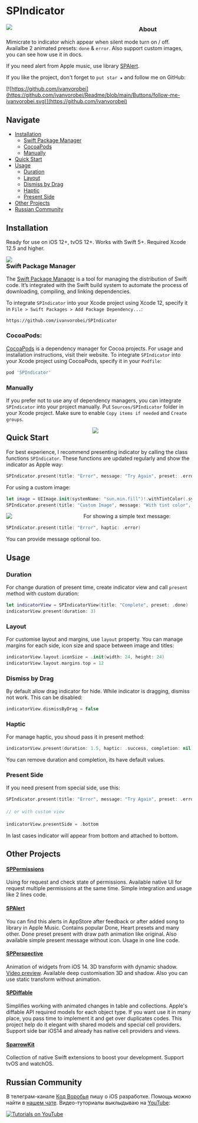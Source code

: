 # SPIndicator

<img align="left" src="https://github.com/ivanvorobei/SPIndicator/blob/main/Assets/Readme/preview-v1.jpg" width="360"/>

### About

Mimicrate to indicator which appear when silent mode turn on / off. Availalbe 2 animated presets: `done` & `error`.  Also support custom images, you can see how use it in docs.

If you need alert from Apple music, use library [SPAlert](https://github.com/ivanvorobei/SPAlert).

If you like the project, don't forget to `put star ★` and follow me on GitHub:

[![https://github.com/ivanvorobei](https://github.com/ivanvorobei/Readme/blob/main/Buttons/follow-me-ivanvorobei.svg)](https://github.com/ivanvorobei)

## Navigate

- [Installation](#installation)
    - [Swift Package Manager](#swift-package-manager)
    - [CocoaPods](#cocoapods)
    - [Manually](#manually)
- [Quick Start](#quick-start)
- [Usage](#usage)
    - [Duration](#duration)
    - [Layout](#layout)
    - [Dismiss by Drag](#dismiss-by-drag)
    - [Haptic](#haptic)
    - [Present Side](#present-side)
- [Other Projects](#other-projects)
- [Russian Community](#russian-community)

## Installation

Ready for use on iOS 12+, tvOS 12+. Works with Swift 5+. Required Xcode 12.5 and higher.

<img align="right" src="https://github.com/ivanvorobei/SPIndicator/blob/main/Assets/Readme/spm-install-preview.png" width="520"/>

### Swift Package Manager

The [Swift Package Manager](https://swift.org/package-manager/) is a tool for managing the distribution of Swift code. It’s integrated with the Swift build system to automate the process of downloading, compiling, and linking dependencies.

To integrate `SPIndicator` into your Xcode project using Xcode 12, specify it in `File > Swift Packages > Add Package Dependency...`:

```ogdl
https://github.com/ivanvorobei/SPIndicator
```

### CocoaPods:

[CocoaPods](https://cocoapods.org) is a dependency manager for Cocoa projects. For usage and installation instructions, visit their website. To integrate `SPIndicator` into your Xcode project using CocoaPods, specify it in your `Podfile`:

```ruby
pod 'SPIndicator'
```

### Manually

If you prefer not to use any of dependency managers, you can integrate `SPIndicator` into your project manually. Put `Sources/SPIndicator` folder in your Xcode project. Make sure to enable `Copy items if needed` and `Create groups`.

<img align="right" src="https://github.com/ivanvorobei/SPIndicator/blob/main/Assets/Readme/error-preview.svg" width="270"/>

## Quick Start

For best experience, I recommend presenting indicator by calling the class functions `SPIndicator`. These functions are updated regularly and show the indicator as Apple way: 

```swift
SPIndicator.present(title: "Error", message: "Try Again", preset: .error)
```

For using a custom image:

```swift 
let image = UIImage.init(systemName: "sun.min.fill")!.withTintColor(.systemYellow, renderingMode: .alwaysOriginal)
SPIndicator.present(title: "Custom Image", message: "With tint color", preset: .custom(image)))
```

<img align="left" src="https://github.com/ivanvorobei/SPIndicator/blob/main/Assets/Readme/message-only-preview.svg" width="210"/>

For showing a simple text message:

```swift 
SPIndicator.present(title: "Error", haptic: .error)
```
You can provide message optional too.

## Usage

### Duration

For change duration of present time, create indicator view and call `present` method with custom duration:

```swift
let indicatorView = SPIndicatorView(title: "Complete", preset: .done)
indicatorView.present(duration: 3)
```

### Layout

For customise layout and margins, use `layout` property. You can manage margins for each side, icon size and space between image and titles:

```swift
indicatorView.layout.iconSize = .init(width: 24, height: 24)
indicatorView.layout.margins.top = 12
```

### Dismiss by Drag

By default allow drag indicator for hide. While indicator is dragging, dismiss not work. This can be disabled:

```swift
indicatorView.dismissByDrag = false
```

### Haptic

For manage haptic, you shoud pass it in present method:

```swift
indicatorView.present(duration: 1.5, haptic: .success, completion: nil)
```

You can remove duration and completion, its have default values.

### Present Side

If you need present from special side, use this: 

```swift
SPIndicator.present(title: "Error", message: "Try Again", preset: .error, from: .bottom)

// or with custom view

indicatorView.presentSide = .bottom
```
In last cases indicator will appear from bottom and attached to bottom. 

## Other Projects

#### [SPPermissions](https://github.com/ivanvorobei/SPPermissions)
Using for request and check state of permissions. Available native UI for request multiple permissions at the same time. Simple integration and usage like 2 lines code.

#### [SPAlert](https://github.com/ivanvorobei/SPAlert)
You can find this alerts in AppStore after feedback or after added song to library in Apple Music. Contains popular Done, Heart presets and many other. Done preset present with draw path animation like original. Also available simple present message without icon. Usage in one line code.

#### [SPPerspective](https://github.com/ivanvorobei/SPPerspective)
Animation of widgets from iOS 14. 3D transform with dynamic shadow. [Video preview](https://ivanvorobei.by/github/spperspective/video-preview). Available deep customisation 3D and shadow. Also you can use static transform without animation.

#### [SPDiffable](https://github.com/ivanvorobei/SPDiffable)
Simplifies working with animated changes in table and collections. Apple's diffable API required models for each object type. If you want use it in many place, you pass time to implement it and get over duplicates codes. This project help do it elegant with shared models and special cell providers. Support side bar iOS14 and already has native cell providers and views.

#### [SparrowKit](https://github.com/ivanvorobei/SparrowKit)
Collection of native Swift extensions to boost your development. Support tvOS and watchOS.

## Russian Community

В телеграм-канале [Код Воробья](https://sparrowcode.by/telegram) пишу о iOS разработке. Помощь можно найти в [нашем чате](https://sparrowcode.by/telegram/chat).
Видео-туториалы выклыдываю на [YouTube](https://sparrowcode.by/youtube):

[![Tutorials on YouTube](https://cdn.ivanvorobei.by/github/readme/youtube-preview.jpg)](https://sparrowcode.by/youtube)
